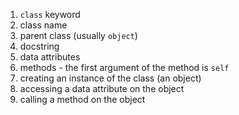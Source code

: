  1. `class` keyword
 2. class name
 3. parent class (usually `object`)
 4. docstring
 5. data attributes
 6. methods - the first argument of the method is `self`
 7. creating an instance of the class (an object)
 8. accessing a data attribute on the object
 9. calling a method on the object
